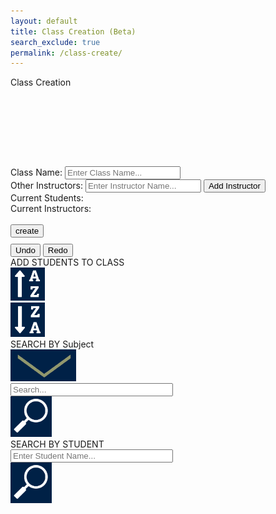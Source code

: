 ```yaml
---
layout: default
title: Class Creation (Beta)
search_exclude: true
permalink: /class-create/
---
```


<html lang="en">
<head>
    <meta charset="UTF-8">
    <title>Create a Class</title>
    <style>
        .whitebox {
            display: none;
        }
        .whitebox.show {
            display: block;
        }
        /* Styling for undo and redo buttons */
        .undo-redo-buttons {
            margin-top: 10px;
        }
        .undo-redo-buttons button:hover {
            background-color: #45a049;
        }
    </style>
</head>
<body class="light">
<div class="classflex-container">
    <div class="bigpapa">
        <div>
            <div class="classperiodcreation">
                <div id="classtitle" style="width: 850px;">Class Creation</div>
                <div style="padding-top: 25%;">
                    <label>Class Name:
                        <input id="className" class="inputis" placeholder="Enter Class Name...">
                    </label><br>
                </div>
                <div>
                    <label>Other Instructors:
                        <input id="newInstructor" class="inputis" placeholder="Enter Instructor Name...">
                        <button onclick="addInstructorToClass()">Add Instructor</button>
                    </label><br>
                </div>
                <div>Current Students:
                    <div id="curStu"><!--Insert stuff here--></div>
                </div>
                <div>Current Instructors:
                    <div id="curIns"><!--Insert stuff here--></div>
                    <br>
                </div>
            </div>
            <input class="createbutt" type="button" value="create" id="createButton">
            <div class="undo-redo-buttons">
                <button class="createbutt" id="undoButton">Undo</button>
                <button class="createbutt" id="redoButton">Redo</button>
            </div>
        </div>
        <div class="addstudents">
            <div class="toolbarss">
                <div id="stupiddiv">
                    <div>ADD STUDENTS TO CLASS</div>
                </div>
                <div style="width: 11%;">
                    <img class="hater" src="../images/a-z.png" onclick="sortStudents('asc')">
                </div>
                <div style="width: 11%;">
                    <img class="hater" src="../images/z-a.png" onclick="sortStudents('desc')">
                </div>
            </div>
            <div class="toolbarss">
                <div id="stupiddiv">
                    <div>SEARCH BY Subject</div>
                    <img id="arrow" src="../images/arrow.png">
                </div>
                <input id="subjectInput" style="width: 50%;" placeholder="Search..." oninput="getPersonsBySubject()">
                <div style="width: 13%;">
                    <img class="hater" src="../images/searchIcon.png">
                </div>
            </div>
            <div class="whitebox" id="subjectList">
            </div>
            <div class="toolbarss">
                <div id="stupiddiv">
                    <div>SEARCH BY STUDENT</div>
                </div>
                <input id="studentInput" style="width: 50%;" placeholder="Enter Student Name..." oninput="searchStudents()">
                <div style="width: 13%;">
                    <img class="hater" src="../images/searchIcon.png" onclick="searchStudents()">
                </div>
            </div>
            <div class="whitebox" id="studentList">
                <!-- Results will be inserted here -->
            </div>
        </div>
    </div>
    <br><br><br><br><br><br><br><br>
</div>
<script>
    window.onload = (event) => {
      console.log("Page is fully loaded");
      let DarkMode = localStorage.getItem('DarkMode');
      DarkMode = (DarkMode === 'true'); // Convert to boolean
      console.log(DarkMode);
      if (DarkMode) {
        document.body.classList.add('dark');
        document.body.classList.remove('light');
      } else {
        document.body.classList.add('light');
        document.body.classList.remove('dark');
      }
};
    var local = "http://localhost:8911";
    var deployed = "https://jcc.stu.nighthawkcodingsociety.com";
    var studentIds = [];
    var leaderIds = [];
    var Myinstructors = [];
    var undoStack = [];
    var redoStack = [];
    var lastActionType = '';
    document.addEventListener('DOMContentLoaded', function() {
        fetch(`${deployed}/api/person/`, {
            method: 'GET',
            mode: 'cors',
            cache: 'no-cache',
            credentials: 'include',
            headers: {
                "content-type": "application/json",
            },
        })
        .then(response => {
            if (!response.ok) {
                throw new Error('Network response was not ok');
            }
            return response.json();
        })
        .then(data => {
            console.log(data);
            // Use all persons as instructors
            data.forEach(person => {
                Myinstructors.push(person); // Add each person to Myinstructors array
            });
            console.log(Myinstructors);
            // Handle the instructors data as needed (e.g., display in UI)
            displayInstructors(Myinstructors);
        })
        .catch(error => {
            console.error('Error fetching persons:', error);
        });
    });
    document.getElementById('createButton').addEventListener('click', function() {
        const className = document.getElementById('className').value;
        const requestBody = {
            name: className,
            leaderIds: leaderIds,
            studentIds: studentIds
        };
        console.log(requestBody);
        fetch(`${deployed}/api/class_period/post`, {
            method: 'POST',
            mode: 'cors',
            cache: 'no-cache',
            body: JSON.stringify(requestBody),
            credentials: 'include',
            headers: {
                "content-type": "application/json",
            },
        })
        .then(response => {
            if (!response.ok) {
                throw new Error('Network response was not ok');
            }
            return response.json();
        })
        .then(data => {
            alert('Class created successfully!');
            console.log('Success:', data);
        })
        .catch((error) => {
            console.error('Error:', error);
            alert('Error creating class');
        });
    });
    function getCookie(name) {
        const value = `; ${document.cookie}`;
        const parts = value.split(`; ${name}=`);
        if (parts.length === 2) {
            return parts.pop().split(';').shift();
        }
        return null; // Return null if the cookie is not found
    }
    // Add event listeners for undo and redo buttons
    document.getElementById('undoButton').addEventListener('click', undo);
    document.getElementById('redoButton').addEventListener('click', redo);
    // Function to handle undo operation
    function undo() {
        if (undoStack.length > 0) {
            var action = undoStack.pop(); // Remove the last action from undo stack
            redoStack.push(action); // Push the action to redo stack
            performUndoRedo(action, true);
        }
    }
    // Function to handle redo operation
    function redo() {
        if (redoStack.length > 0) {
            var action = redoStack.pop(); // Remove the last action from redo stack
            undoStack.push(action); // Push the action back to undo stack
            performUndoRedo(action, false);
        }
    }
    // Function to perform undo and redo actions
    function performUndoRedo(action, isUndo) {
        switch (action.type) {
            case 'ADD_STUDENT':
                const studentList = document.getElementById('curStu');
                if (isUndo) {
                    const lastStudentDiv = studentList.lastElementChild;
                    if (lastStudentDiv) {
                        studentList.removeChild(lastStudentDiv); // Remove the last added student
                        studentIds.pop(); // Remove the most recent ID added
                    }
                } else {
                    const studentDiv = document.createElement('div');
                    studentDiv.textContent = `Name: ${action.name}, Email: ${action.email}`;
                    studentList.appendChild(studentDiv);
                    studentIds.push(action.id); // Add the ID to the studentIds array      
                }
                break;
            // Add cases for other types of actions if needed
        }
    }
    function sortStudents(order) {
        alert('Sorting students in ' + order + ' order');
    }
    function searchStudents() {
        const query = document.getElementById('studentInput').value;
        alert('Searching for: ' + query);
    }
    function addStudentToClass(student) {
        const action = {
            type: 'ADD_STUDENT',
            id: student.id,
            name: student.name,
            email: student.email
        };
        undoStack.push(action); // Push the action to undo stack
        redoStack = []; // Clear redo stack when a new action is added
        lastActionType = 'ADD_STUDENT'; // Update last action type
        if (!studentIds.includes(student.id)) {
            studentIds.push(student.id);
            const curStuDiv = document.getElementById('curStu');
            const studentDiv = document.createElement('div');
            studentDiv.className = 'person-div';
            studentDiv.textContent = `Name: ${student.name}, Email: ${student.email}`;
            curStuDiv.appendChild(studentDiv);
        } else {
            alert('Student already added to the class.');
        }
    }   function addInstructorToClass() {
        const instructorName = document.getElementById('newInstructor').value.trim();
        const foundInstructor = Myinstructors.find(inst => inst.name === instructorName);
        if (foundInstructor) {
            const instructorId = foundInstructor.id;
            if (!leaderIds.includes(instructorId)) {
                leaderIds.push(instructorId);
                const curInsDiv = document.getElementById('curIns');
                const instructorDiv = document.createElement('div');
                instructorDiv.className = 'person-div';
                instructorDiv.textContent = `Name: ${foundInstructor.name}, Email: ${foundInstructor.email}`;
                curInsDiv.appendChild(instructorDiv);
            } else {
                alert('Instructor already added to the class.');
            }
        } else {
            alert('Instructor not found in Myinstructors array.');
        }
    }
    function searchInstructors() {
        const query = document.getElementById('newInstructor').value.trim();
        const instructorList = document.getElementById('instructorList');
        if (query.length < 1) {
            instructorList.classList.remove('show'); // Hide the white box if query is empty
            return; // Don't perform search if the query is empty
        }
        // Fetch data from the server based on the search query
        fetch(`${deployed}/api/person/searchInstructors/${query}`, {
            method: 'GET',
            mode: 'cors',
            cache: 'no-cache',
            credentials: 'include',
            headers: {
                "content-type": "application/json",
            },
        })
        .then(response => {
            if (!response.ok) {
                throw new Error('Network response was not ok');
            }
            return response.json();
        })
        .then(data => {
            if (data.length === 0) {
                instructorList.innerHTML = '<div>No instructors found for the given query.</div>';
                instructorList.classList.add('show'); // Show the white box with message
            } else {
                instructorList.innerHTML = ''; // Clear previous search results
                data.forEach(instructor => {
                    const instructorDiv = document.createElement('div');
                    instructorDiv.className = 'person-div';
                    instructorDiv.textContent = `Name: ${instructor.name}, Email: ${instructor.email}`;
                    const addButton = document.createElement('button');
                    addButton.textContent = 'Add';
                    addButton.onclick = () => addInstructorToClass(instructor);
                    instructorDiv.appendChild(addButton);
                    instructorList.appendChild(instructorDiv);
                });
                instructorList.classList.add('show'); // Show the white box with search results
            }
        })
        .catch(error => {
            console.error('Error searching for instructors:', error);
        });
    }
    function getPersonsBySubject() {
        const subject = document.getElementById('subjectInput').value.trim();
        const subjectList = document.getElementById('subjectList');
        if (subject.length < 1) {
            subjectList.classList.remove('show'); // Hide the white box if subject query is empty
            return;
        }
        // Fetch data from the server based on the subject query
        fetch(`${deployed}/api/person/getBySubject/${subject}`, {
            method: 'GET',
            mode: 'cors',
            cache: 'no-cache',
            credentials: 'include',
            headers: {
                "content-type": "application/json",
            },
        })
        .then(response => {
            if (!response.ok) {
                throw new Error('Network response was not ok');
            }
            return response.json();
        })
        .then(data => {
            if (data.length === 0) {
                subjectList.innerHTML = '<div>No persons found for the given subject.</div>';
                subjectList.classList.add('show'); // Show the white box with message
            } else {
                subjectList.innerHTML = ''; // Clear previous search results
                data.forEach(person => {
                    const personDiv = document.createElement('div');
                    personDiv.className = 'person-div';
                    personDiv.textContent = `Name: ${person.name}, Email: ${person.email}`;
                    const addButton = document.createElement('button');
                    addButton.textContent = 'Add';
                    addButton.onclick = () => addStudentToClass(person);
                    personDiv.appendChild(addButton);
                    subjectList.appendChild(personDiv);
                });
                subjectList.classList.add('show'); // Show the white box with search results
            }
        })
        .catch(error => {
            console.error('Error fetching persons by subject:', error);
        });
    }
</script>
</body>
</html>
